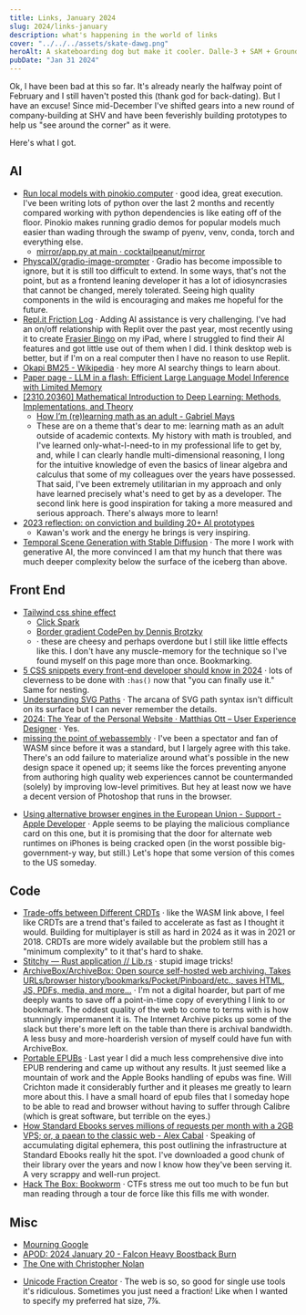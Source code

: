 ```yaml
---
title: Links, January 2024
slug: 2024/links-january
description: what's happening in the world of links
cover: "../../../assets/skate-dawg.png"
heroAlt: A skateboarding dog but make it cooler. Dalle-3 + SAM + Grounding DINO + SDXL Inpainting
pubDate: "Jan 31 2024"
---
```


Ok, I have been bad at this so far. It's already nearly the halfway point of February and I still haven't posted this (thank god for back-dating). But I have an excuse! Since mid-December I've shifted gears into a new round of company-building at SHV and have been feverishly building prototypes to help us "see around the corner" as it were.

Here's what I got.

## AI

- [Run local models with pinokio.computer](https://docs.pinokio.computer/) &middot; good idea, great execution. I've been writing lots of python over the last 2 months and recently compared working with python dependencies is like eating off of the floor. Pinokio makes running gradio demos for popular models much easier than wading through the swamp of pyenv, venv, conda, torch and everything else.
  - [mirror/app.py at main · cocktailpeanut/mirror](https://github.com/cocktailpeanut/mirror/blob/main/app.py#L45-L153)
- [PhyscalX/gradio-image-prompter](https://github.com/PhyscalX/gradio-image-prompter) &middot; Gradio has become impossible to ignore, but it is still too difficult to extend. In some ways, that's not the point, but as a frontend leaning developer it has a lot of idiosyncrasies that cannot be changed, merely tolerated. Seeing high quality components in the wild is encouraging and makes me hopeful for the future.
- [Repl.it Friction Log](https://bensu.notion.site/Repl-it-137e3120605245698e6a414a5d7dd4c4) &middot; Adding AI assistance is very challenging. I've had an on/off relationship with Replit over the past year, most recently using it to create [Frasier Bingo](https://frasier-bingo.replit.app/) on my iPad, where I struggled to find their AI features and got little use out of them when I did. I think desktop web is better, but if I'm on a real computer then I have no reason to use Replit.
- [Okapi BM25 - Wikipedia](https://en.m.wikipedia.org/wiki/Okapi_BM25) &middot; hey more AI searchy things to learn about.
- [Paper page - LLM in a flash: Efficient Large Language Model Inference with Limited Memory](https://huggingface.co/papers/2312.11514)
- [[2310.20360] Mathematical Introduction to Deep Learning: Methods, Implementations, and Theory](https://arxiv.org/abs/2310.20360)
  - [How I’m (re)learning math as an adult - Gabriel Mays](https://gmays.com/how-im-relearning-math-as-an-adult/)
  - These are on a theme that's dear to me: learning math as an adult outside of academic contexts. My history with math is troubled, and I've learned only-what-I-need-to in my professional life to get by, and, while I can clearly handle multi-dimensional reasoning, I long for the intuitive knowledge of even the basics of linear algebra and calculus that some of my colleagues over the years have possessed. That said, I've been extremely utilitarian in my approach and only have learned precisely what's need to get by as a developer. The second link here is good inspiration for taking a more measured and serious approach. There's always more to learn!
- [2023 reflection: on conviction and building 20+ AI prototypes](https://whichlight.substack.com/p/2023-reflection-on-conviction-and)
  - Kawan's work and the energy he brings is very inspiring.
- [Temporal Scene Generation with Stable Diffusion](https://huggingface.co/blog/Bilal326/stable-diffusion-project) &middot; The more I work with generative AI, the more convinced I am that my hunch that there was much deeper complexity below the surface of the iceberg than above.

## Front End

- [Tailwind css shine effect](https://www.julienthibeaut.xyz/blog/create-shine-effect-on-card-with-tailwind-css)
  - [Click Spark](https://ryanmulligan.dev/blog/click-spark/)
  - [Border gradient CodePen by Dennis Brotzky](https://codepen.io/brotzky/pen/JjzrzQm)
  - &middot; these are cheesy and perhaps overdone but I still like little effects like this. I don't have any muscle-memory for the technique so I've found myself on this page more than once. Bookmarking.
- [5 CSS snippets every front-end developer should know in 2024](https://web.dev/articles/5-css-snippets-every-front-end-developer-should-know-in-2024) &middot; lots of cleverness to be done with `:has()` now that "you can finally use it." Same for nesting.
- [Understanding SVG Paths](https://www.nan.fyi/svg-paths) &middot; The arcana of SVG path syntax isn't difficult on its surface but I can never remember the details.
- [2024: The Year of the Personal Website · Matthias Ott – User Experience Designer](https://matthiasott.com/notes/2024-the-year-of-the-personal-website) &middot; Yes.
- [missing the point of webassembly](https://wingolog.org/archives/2024/01/08/missing-the-point-of-webassembly) &middot; I've been a spectator and fan of WASM since before it was a standard, but I largely agree with this take. There's an odd failure to materialize around what's possible in the new design space it opened up; it seems like the forces preventing anyone from authoring high quality web experiences cannot be countermanded (solely) by improving low-level primitives. But hey at least now we have a decent version of Photoshop that runs in the browser.

* [Using alternative browser engines in the European Union - Support - Apple Developer](https://developer.apple.com/support/alternative-browser-engines/) &middot; Apple seems to be playing the malicious compliance card on this one, but it is promising that the door for alternate web runtimes on iPhones is being cracked open (in the worst possible big-government-y way, but still.) Let's hope that some version of this comes to the US someday.

## Code

- [Trade-offs between Different CRDTs](https://interjectedfuture.com/trade-offs-between-different-crdts/) &middot; like the WASM link above, I feel like CRDTs are a trend that's failed to accelerate as fast as I thought it would. Building for multiplayer is still as hard in 2024 as it was in 2021 or 2018. CRDTs are more widely available but the problem still has a "minimum complexity" to it that's hard to shake.
- [Stitchy — Rust application // Lib.rs](https://lib.rs/crates/stitchy) &middot; stupid image tricks!
- [ArchiveBox/ArchiveBox: Open source self-hosted web archiving. Takes URLs/browser history/bookmarks/Pocket/Pinboard/etc., saves HTML, JS, PDFs, media, and more...](https://github.com/ArchiveBox/ArchiveBox) &middot; I'm not a digital hoarder, but part of me deeply wants to save off a point-in-time copy of everything I link to or bookmark. The oddest quality of the web to come to terms with is how stunningly impermanent it is. The Internet Archive picks up some of the slack but there's more left on the table than there is archival bandwidth. A less busy and more-hoarderish version of myself could have fun with ArchiveBox.
- [Portable EPUBs](https://willcrichton.net/notes/portable-epubs/) &middot; Last year I did a much less comprehensive dive into EPUB rendering and came up without any results. It just seemed like a mountain of work and the Apple Books handling of epubs was fine. Will Crichton made it considerably further and it pleases me greatly to learn more about this. I have a small hoard of epub files that I someday hope to be able to read and browser without having to suffer through Calibre (which is great software, but terrible on the eyes.)
- [How Standard Ebooks serves millions of requests per month with a 2GB VPS; or, a paean to the classic web - Alex Cabal](https://alexcabal.com/posts/standard-ebooks-and-classic-web-tech) &middot; Speaking of accumulating digital ephemera, this post outlining the infrastructure at Standard Ebooks really hit the spot. I've downloaded a good chunk of their library over the years and now I know how they've been serving it. A very scrappy and well-run project.
- [Hack The Box: Bookworm](https://blog.0x7d0.dev/writeups/hack-the-box/bookworm/) &middot; CTFs stress me out too much to be fun but man reading through a tour de force like this fills me with wonder.

## Misc

- [Mourning Google](https://www.tbray.org/ongoing/When/202x/2024/01/15/Google-2024)
- [APOD: 2024 January 20 - Falcon Heavy Boostback Burn](https://apod.nasa.gov/apod/ap240120.html)
- [The One with Christopher Nolan](https://johnaugust.com/2023/the-one-with-christopher-nolan)

* [Unicode Fraction Creator](https://lights0123.com/fractions/) &middot; The web is so, so good for single use tools it's ridiculous. Sometimes you just need a fraction! Like when I wanted to specify my preferred hat size, 7⅞.
